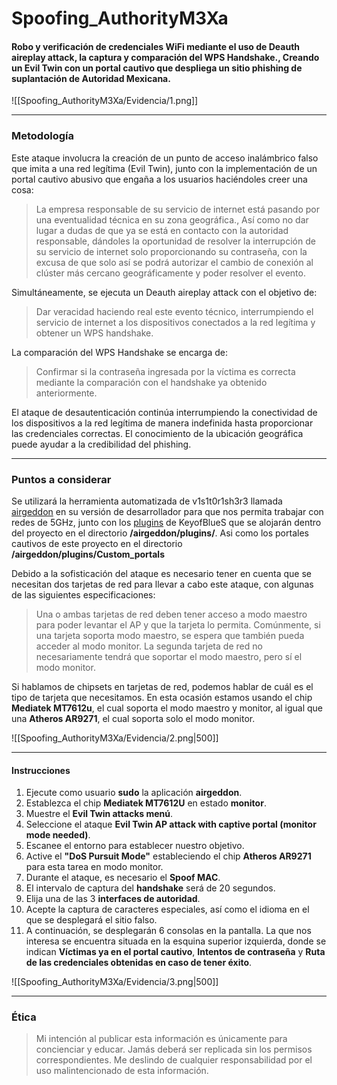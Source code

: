 # Spoofing_AuthorityM3Xa
#### Robo y verificación de credenciales WiFi mediante el uso de Deauth aireplay attack, la captura y comparación del WPS Handshake., Creando un Evil Twin con un portal cautivo que despliega un sitio phishing de suplantación de Autoridad Mexicana.

![[Spoofing_AuthorityM3Xa/Evidencia/1.png]]

---

### Metodología

Este ataque involucra la creación de un punto de acceso inalámbrico falso que imita a una red legítima (Evil Twin), junto con la implementación de un portal cautivo abusivo que engaña a los usuarios haciéndoles creer una cosa:

> La empresa responsable de su servicio de internet está pasando por una eventualidad técnica en su zona geográfica., Así como no dar lugar a dudas de que ya se está en contacto con la autoridad responsable, dándoles la oportunidad de resolver la interrupción de su servicio de internet solo proporcionando su contraseña, con la excusa de que solo así se podrá autorizar el cambio de conexión al clúster más cercano geográficamente y poder resolver el evento.
  
Simultáneamente, se ejecuta un Deauth aireplay attack con el objetivo de:

> Dar veracidad haciendo real este evento técnico, interrumpiendo el servicio de internet a los dispositivos conectados a la red legítima y obtener un WPS handshake.

La comparación del WPS Handshake se encarga de:

> Confirmar si la contraseña ingresada por la víctima es correcta mediante la comparación con el handshake ya obtenido anteriormente.

El ataque de desautenticación continúa interrumpiendo la conectividad de los dispositivos a la red legítima de manera indefinida hasta proporcionar las credenciales correctas. El conocimiento de la ubicación geográfica puede ayudar a la credibilidad del phishing.

---

### Puntos a considerar
Se utilizará la herramienta automatizada de v1s1t0r1sh3r3 llamada [airgeddon](https://github.com/v1s1t0r1sh3r3/airgeddon) en su versión de desarrollador para que nos permita trabajar con redes de 5GHz, junto con los [plugins](https://github.com/KeyofBlueS/airgeddon-plugins) de KeyofBlueS que se alojarán dentro del proyecto en el directorio **/airgeddon/plugins/**. Asi como los portales cautivos de este proyecto en el directorio **/airgeddon/plugins/Custom_portals**

 Debido a la sofisticación del ataque es necesario tener en cuenta que se necesitan dos tarjetas de red para llevar a cabo este ataque, con algunas de las siguientes especificaciones:

> Una o ambas tarjetas de red deben tener acceso a modo maestro para poder levantar el AP y que la tarjeta lo permita. Comúnmente, si una tarjeta soporta modo maestro, se espera que también pueda acceder al modo monitor.
> La segunda tarjeta de red no necesariamente tendrá que soportar el modo maestro, pero sí el modo monitor.

Si hablamos de chipsets en tarjetas de red, podemos hablar de cuál es el tipo de tarjeta que necesitamos. En esta ocasión estamos usando el chip **Mediatek MT7612u**, el cual soporta el modo maestro y monitor, al igual que una **Atheros AR9271**, el cual soporta solo el modo monitor.

![[Spoofing_AuthorityM3Xa/Evidencia/2.png|500]]

---

#### **Instrucciones**

1. Ejecute como usuario **sudo** la aplicación **airgeddon**.
2. Establezca el chip **Mediatek MT7612U** en estado **monitor**.
3. Muestre el **Evil Twin attacks menú**.
4. Seleccione el ataque **Evil Twin AP attack with captive portal (monitor mode needed)**.
5. Escanee el entorno para establecer nuestro objetivo.
6. Active el **"DoS Pursuit Mode"** estableciendo el chip **Atheros AR9271** para esta tarea en modo monitor.
7. Durante el ataque, es necesario el **Spoof MAC**.
8. El intervalo de captura del **handshake** será de 20 segundos.
9. Elija una de las 3 **interfaces de autoridad**.
10. Acepte la captura de caracteres especiales, así como el idioma en el que se desplegará el sitio falso.
11. A continuación, se desplegarán 6 consolas en la pantalla. La que nos interesa se encuentra situada en la esquina superior izquierda, donde se indican **Víctimas ya en el portal cautivo**, **Intentos de contraseña** y **Ruta de las credenciales obtenidas en caso de tener éxito**.

![[Spoofing_AuthorityM3Xa/Evidencia/3.png|500]]

---

### Ética

> Mi intención al publicar esta información es únicamente para concienciar y educar. Jamás deberá ser replicada sin los permisos correspondientes. Me deslindo de cualquier responsabilidad por el uso malintencionado de esta información.
